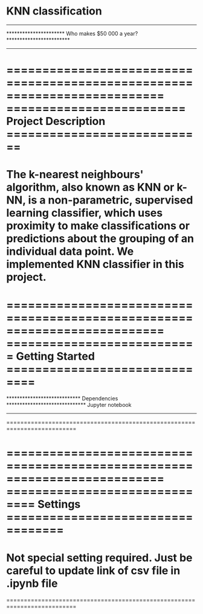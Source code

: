 # KNN classification

**************************************************************************
**********************  Who makes $50 000 a year? ************************
**************************************************************************

==========================================================================
========================= Project Description ============================
==========================================================================
The k-nearest neighbours' algorithm, also known as KNN or k-NN, is a 
non-parametric, supervised learning classifier, which uses proximity to 
make classifications or predictions about the grouping of an individual 
data point. We implemented KNN classifier in this project.
==========================================================================

==========================================================================
=========================== Getting Started ==============================
==========================================================================

****************************  Dependencies  ******************************
Jupyter notebook
**************************************************************************
==========================================================================

==========================================================================
============================== Settings ==================================
==========================================================================
Not special setting required. Just be careful to update link of csv file 
in .ipynb file
==========================================================================

==========================================================================
 
